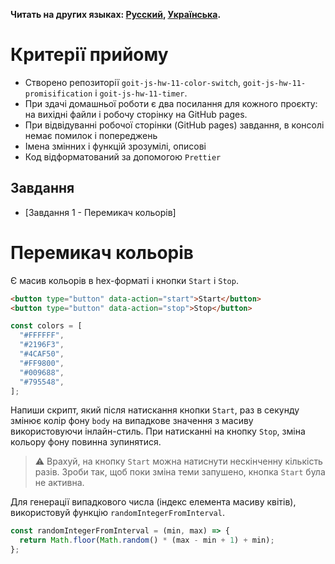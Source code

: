 **Читать на других языках: [Русский](README.md), [Українська](README.ua.md).**

# Критерії прийому

- Створено репозиторії `goit-js-hw-11-color-switch`,
  `goit-js-hw-11-promisification` і `goit-js-hw-11-timer`.
- При здачі домашньої роботи є два посилання для кожного проєкту: на вихідні
  файли і робочу сторінку на GitHub pages.
- При відвідуванні робочої сторінки (GitHub pages) завдання, в консолі немає помилок і попереджень
- Імена змінних і функцій зрозумілі, описові
- Код відформатований за допомогою `Prettier`

## Завдання

- [Завдання 1 - Перемикач кольорів]

# Перемикач кольорів

Є масив кольорів в hex-форматі і кнопки `Start` і `Stop`.

```html
<button type="button" data-action="start">Start</button>
<button type="button" data-action="stop">Stop</button>
```

```js
const colors = [
  "#FFFFFF",
  "#2196F3",
  "#4CAF50",
  "#FF9800",
  "#009688",
  "#795548",
];
```

Напиши скрипт, який після натискання кнопки `Start`, раз в секунду змінює колір
фону `body` на випадкове значення з масиву використовуючи інлайн-стиль. При натисканні на кнопку `Stop`, зміна кольору фону повинна зупинятися.

> ⚠️ Врахуй, на кнопку `Start` можна натиснути нескінченну кількість разів. Зроби
> так, щоб поки зміна теми запушено, кнопка `Start` була не активна.

Для генерації випадкового числа (індекс елемента масиву квітів), використовуй
функцію `randomIntegerFromInterval`.

```js
const randomIntegerFromInterval = (min, max) => {
  return Math.floor(Math.random() * (max - min + 1) + min);
};
```
